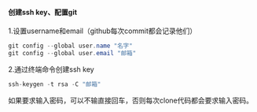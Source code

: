 #### 创建ssh key、配置git
1.设置username和email（github每次commit都会记录他们）
``` java
git config --global user.name "名字"
git config --global user.email "邮箱"
```

2.通过终端命令创建ssh key
``` java
ssh-keygen -t rsa -C "邮箱"
```
如果要求输入密码，可以不输直接回车，否则每次clone代码都会要求输入密码。

